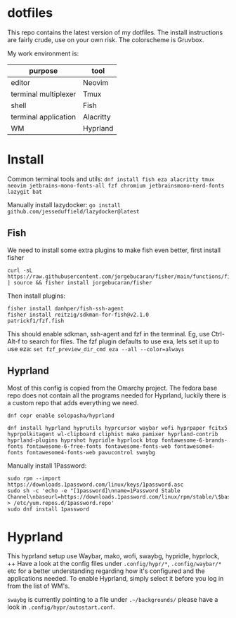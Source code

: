 # dotfiles

This repo contains the latest version of my dotfiles.
The install instructions are fairly crude, use on your own risk.
The colorscheme is Gruvbox.

My work environment is:

| purpose | tool |
|---------|------|
| editor | Neovim |
| terminal multiplexer | Tmux |
| shell | Fish |
| terminal application | Alacritty |
| WM | Hyprland |

# Install

Common terminal tools and utils:
`dnf install fish eza alacritty tmux neovim jetbrains-mono-fonts-all fzf chromium jetbrainsmono-nerd-fonts lazygit bat`

Manually install lazydocker:
`go install github.com/jesseduffield/lazydocker@latest`

## Fish

We need to install some extra plugins to make fish even better, first install fisher
```
curl -sL https://raw.githubusercontent.com/jorgebucaran/fisher/main/functions/fisher.fish | source && fisher install jorgebucaran/fisher
```
Then install plugins:
```
fisher install danhper/fish-ssh-agent
fisher install reitzig/sdkman-for-fish@v2.1.0
patrickf1/fzf.fish
```
This should enable sdkman, ssh-agent and fzf in the terminal. Eg, use Ctrl-Alt-f to search for files.
The fzf plugin defaults to use exa, lets set it up to use eza:
`set fzf_preview_dir_cmd eza --all --color=always`

## Hyprland

Most of this config is copied from the Omarchy project.
The fedora base repo does not contain all the programs needed for Hyprland, luckily there is a custom repo that adds everything we need.

`dnf copr enable solopasha/hyprland` 

`dnf install hyprland hyprutils hyprcursor waybar wofi hyprpaper fcitx5 hyprpolkitagent wl-clipboard cliphist mako pamixer hyprland-contrib hyprland-plugins hyprshot hypridle hyprlock btop fontawesome-6-brands-fonts fontawesome-6-free-fonts fontawesome-fonts-web fontawesome4-fonts fontawesome4-fonts-web pavucontrol swaybg`


Manually install 1Password:

```
sudo rpm --import https://downloads.1password.com/linux/keys/1password.asc  
sudo sh -c 'echo -e "[1password]\nname=1Password Stable Channel\nbaseurl=https://downloads.1password.com/linux/rpm/stable/\$basearch\nenabled=1\ngpgcheck=1\nrepo_gpgcheck=1\ngpgkey=\"https://downloads.1password.com/linux/keys/1password.asc\"" > /etc/yum.repos.d/1password.repo'
sudo dnf install 1password
``` 

# Hyprland

This hyprland setup use Waybar, mako, wofi, swaybg, hypridle, hyprlock, ++
Have a look at the config files under `.config/hypr/*`, `.config/waybar/*` etc for a better understanding regarding how it's configured and the applications needed.
To enable Hyprland, simply select it before you log in from the list of WM's.

`swaybg` is currently pointing to a file under `.~/backgrounds/` please have a look in `.config/hypr/autostart.conf`.



